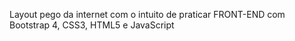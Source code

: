 Layout pego da internet com o intuito de praticar FRONT-END com Bootstrap 4, CSS3, HTML5 e JavaScript